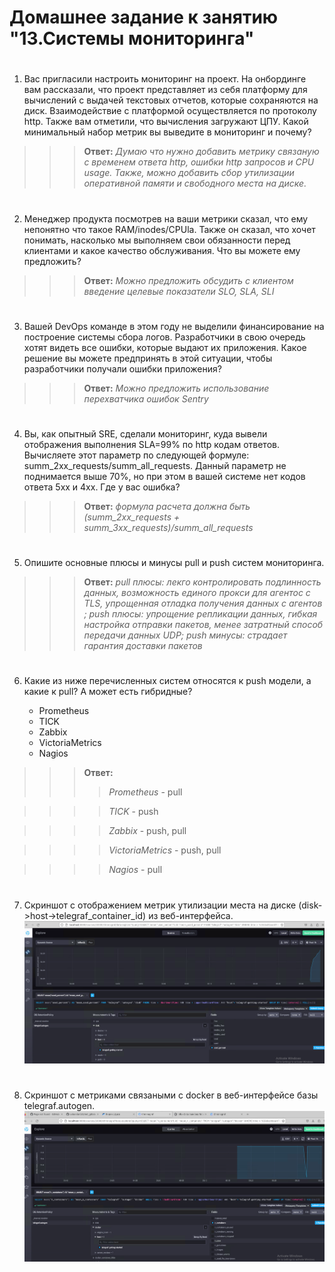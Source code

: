 # Домашнее задание к занятию "13.Системы мониторинга"
#

1. Вас пригласили настроить мониторинг на проект. На онбординге вам рассказали, что проект представляет из себя 
платформу для вычислений с выдачей текстовых отчетов, которые сохраняются на диск. Взаимодействие с платформой 
осуществляется по протоколу http. Также вам отметили, что вычисления загружают ЦПУ. Какой минимальный набор метрик вы
выведите в мониторинг и почему?

> > >__Ответ:__ _Думаю что нужно добавить метрику связаную с временем ответа http, ошибки http запросов и CPU usage. Также, можно добавить сбор утилизации оперативной памяти и свободного места на диске._
#
2. Менеджер продукта посмотрев на ваши метрики сказал, что ему непонятно что такое RAM/inodes/CPUla. Также он сказал, что хочет понимать, насколько мы выполняем свои обязанности перед клиентами и какое качество обслуживания. Что вы можете ему предложить?
> > >__Ответ:__ _Можно предложить обсудить с клиентом введение целевые показатели SLO, SLA, SLI_
#
3. Вашей DevOps команде в этом году не выделили финансирование на построение системы сбора логов. Разработчики в свою очередь хотят видеть все ошибки, которые выдают их приложения. Какое решение вы можете предпринять в этой ситуации, чтобы разработчики получали ошибки приложения?
> > >__Ответ:__ _Можно предложить использование перехватчика ошибок Sentry_
#
4. Вы, как опытный SRE, сделали мониторинг, куда вывели отображения выполнения SLA=99% по http кодам ответов. 
Вычисляете этот параметр по следующей формуле: summ_2xx_requests/summ_all_requests. Данный параметр не поднимается выше 
70%, но при этом в вашей системе нет кодов ответа 5xx и 4xx. Где у вас ошибка?
> > >__Ответ:__ _формула расчета должна быть (summ_2xx_requests + summ_3xx_requests)/summ_all_requests_
#
5. Опишите основные плюсы и минусы pull и push систем мониторинга.
> > >__Ответ:__ _pull плюсы: лекго контролировать подлинность данных, возможность единого прокси для агентос с TLS, упрощенная отладка получения данных с агентов ; push плюсы: упрощение репликации данных, гибкая настройка отправки пакетов, менее затратный способ передачи данных UDP; push минусы: страдает гарантия доставки пакетов_

#
6. Какие из ниже перечисленных систем относятся к push модели, а какие к pull? А может есть гибридные?

    - Prometheus 
    - TICK
    - Zabbix
    - VictoriaMetrics
    - Nagios
> > >__Ответ:__ 
>>>>_Prometheus_ - pull

>>>>_TICK_ - push

>>>>_Zabbix_ - push, pull

>>>>_VictoriaMetrics_ - push, pull

>>>>_Nagios_ - pull

#
7. Cкриншот с отображением метрик утилизации места на диске (disk->host->telegraf_container_id) из веб-интерфейса.
![07](/images/01.png)

#
8.  Cкриншот c метриками связаными с docker в веб-интерфейсе базы telegraf.autogen.
![08](/images/02.png)
